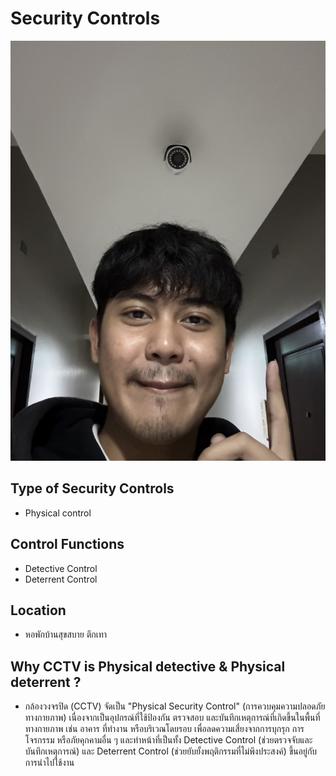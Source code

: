 # Security Controls
![CCTV](img/S__6201401.jpg)
## Type of Security Controls
- Physical control

## Control Functions
- Detective Control
- Deterrent Control

## Location
- หอพักบ้านสุขสบาย ตึกเทา
  
## Why CCTV is Physical detective & Physical deterrent ? 
- กล้องวงจรปิด (CCTV) จัดเป็น "Physical Security Control" (การควบคุมความปลอดภัยทางกายภาพ) เนื่องจากเป็นอุปกรณ์ที่ใช้ป้องกัน ตรวจสอบ และบันทึกเหตุการณ์ที่เกิดขึ้นในพื้นที่ทางกายภาพ เช่น อาคาร ที่ทำงาน หรือบริเวณโดยรอบ เพื่อลดความเสี่ยงจากการบุกรุก การโจรกรรม หรือภัยคุกคามอื่น ๆ และทำหน้าที่เป็นทั้ง Detective Control (ช่วยตรวจจับและบันทึกเหตุการณ์) และ Deterrent Control (ช่วยยับยั้งพฤติกรรมที่ไม่พึงประสงค์) ขึ้นอยู่กับการนำไปใช้งาน

